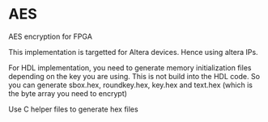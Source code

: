 # AES
AES encryption for FPGA

This implementation is targetted for Altera devices. Hence using altera IPs. 

For HDL implementation, you need to generate memory initialization files depending on the key you are using. This is not build into the HDL code. 
So you can generate sbox.hex, roundkey.hex, key.hex and text.hex (which is the byte array you need to encrypt)

Use C helper files to generate hex files
